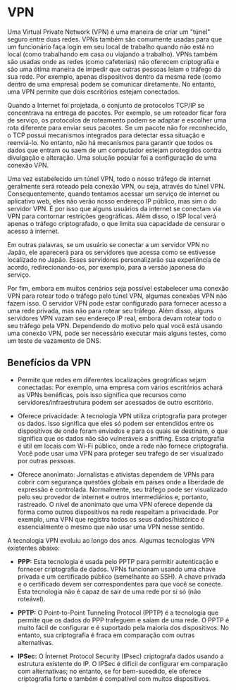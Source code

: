 # VPN

Uma Virtual Private Network (VPN) é uma maneira de criar um "túnel" seguro entre duas redes. VPNs também são comumente usadas para que um funcionário faça login em seu local de trabalho quando não está no local (como trabalhando em casa ou viajando a trabalho). VPNs também são usadas onde as redes (como cafeterias) não oferecem criptografia e são uma ótima maneira de impedir que outras pessoas leiam o tráfego da sua rede.
Por exemplo, apenas dispositivos dentro da mesma rede (como dentro de uma empresa) podem se comunicar diretamente. No entanto, uma VPN permite que dois escritórios estejam conectados.

Quando a Internet foi projetada, o conjunto de protocolos TCP/IP se concentrava na entrega de pacotes. Por exemplo, se um roteador ficar fora de serviço, os protocolos de roteamento podem se adaptar e escolher uma rota diferente para enviar seus pacotes. Se um pacote não for reconhecido, o TCP possui mecanismos integrados para detectar essa situação e reenviá-lo. No entanto, não há mecanismos para garantir que todos os dados que entram ou saem de um computador estejam protegidos contra divulgação e alteração. Uma solução popular foi a configuração de uma conexão VPN.

Uma vez estabelecido um túnel VPN, todo o nosso tráfego de internet geralmente será roteado pela conexão VPN, ou seja, através do túnel VPN. Consequentemente, quando tentamos acessar um serviço de internet ou aplicativo web, eles não verão nosso endereço IP público, mas sim o do servidor VPN. É por isso que alguns usuários da internet se conectam via VPN para contornar restrições geográficas. Além disso, o ISP local verá apenas o tráfego criptografado, o que limita sua capacidade de censurar o acesso à internet.

Em outras palavras, se um usuário se conectar a um servidor VPN no Japão, ele aparecerá para os servidores que acessa como se estivesse localizado no Japão. Esses servidores personalizarão sua experiência de acordo, redirecionando-os, por exemplo, para a versão japonesa do serviço.

Por fim, embora em muitos cenários seja possível estabelecer uma conexão VPN para rotear todo o tráfego pelo túnel VPN, algumas conexões VPN não fazem isso. O servidor VPN pode estar configurado para fornecer acesso a uma rede privada, mas não para rotear seu tráfego. Além disso, alguns servidores VPN vazam seu endereço IP real, embora devam rotear todo o seu tráfego pela VPN. Dependendo do motivo pelo qual você está usando uma conexão VPN, pode ser necessário executar mais alguns testes, como um teste de vazamento de DNS.

## Benefícios da VPN

* Permite que redes em diferentes localizações geográficas sejam conectadas: Por exemplo, uma empresa com vários escritórios achará as VPNs benéficas, pois isso significa que recursos como servidores/infraestrutura podem ser acessados de outro escritório.

* Oferece privacidade: A tecnologia VPN utiliza criptografia para proteger os dados. Isso significa que eles só podem ser entendidos entre os dispositivos de onde foram enviados e para os quais se destinam, o que significa que os dados não são vulneráveis a sniffing.
Essa criptografia é útil em locais com Wi-Fi público, onde a rede não fornece criptografia. Você pode usar uma VPN para proteger seu tráfego de ser visualizado por outras pessoas.

* Oferece anonimato: Jornalistas e ativistas dependem de VPNs para cobrir com segurança questões globais em países onde a liberdade de expressão é controlada.
Normalmente, seu tráfego pode ser visualizado pelo seu provedor de internet e outros intermediários e, portanto, rastreado.
O nível de anonimato que uma VPN oferece depende da forma como outros dispositivos na rede respeitam a privacidade. Por exemplo, uma VPN que registra todos os seus dados/histórico é essencialmente o mesmo que não usar uma VPN nesse sentido.

A tecnologia VPN evoluiu ao longo dos anos. Algumas tecnologias VPN existentes abaixo:

* **PPP:** Esta tecnologia é usada pelo PPTP para permitir autenticação e fornecer criptografia de dados. VPNs funcionam usando uma chave privada e um certificado público (semelhante ao SSH). A chave privada e o certificado devem ser correspondentes para que você se conecte. Esta tecnologia não é capaz de sair de uma rede por si só (não roteável).

* **PPTP:** O Point-to-Point Tunneling Protocol (PPTP) é a tecnologia que permite que os dados do PPP trafeguem e saiam de uma rede.
O PPTP é muito fácil de configurar e é suportado pela maioria dos dispositivos. No entanto, sua criptografia é fraca em comparação com outras alternativas.

* **IPSec:** O Ínternet Protocol Security (IPsec) criptografa dados usando a estrutura existente do IP.
O IPSec é difícil de configurar em comparação com alternativas; no entanto, se for bem-sucedido, ele oferece criptografia forte e também é compatível com muitos dispositivos.
